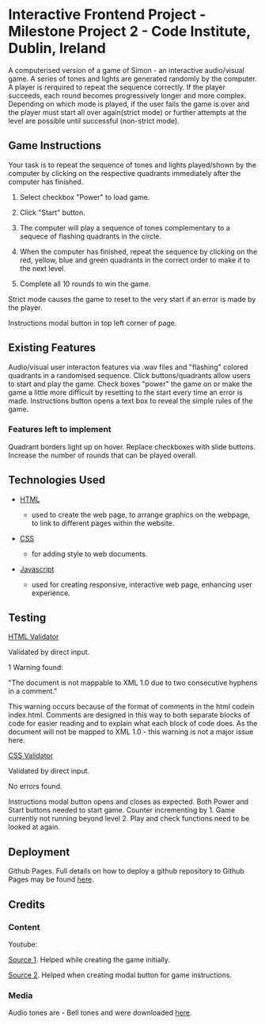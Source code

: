 # Interactive Frontend Project - Milestone Project 2 - Code Institute, Dublin, Ireland

A computerised version of a game of Simon - an interactive audio/visual game. A series of tones and lights are generated randomly by the computer. A player is rerquired to repeat the sequence correctly. 
If the player succeeds, each round becomes progressively longer and more complex.
Depending on which mode is played, if the user fails the game is over and the player must start all over again(strict mode) or 
further attempts at the level are possible until successful (non-strict mode).

## Game Instructions

Your task is to repeat the sequence of tones and lights played/shown by the computer 
by clicking on the respective quadrants immediately after the computer has finished.

1. Select checkbox "Power" to load game.

1. Click "Start" button.

1. The computer will play a sequence of tones complementary to a sequece of flashing quadrants in the circle.

1. When the computer has finished, repeat the sequence by clicking on the red, yellow, blue and green quadrants 
in the correct order to make it to the next level.

1. Complete all 10 rounds to win the game.

Strict mode causes the game to reset to the very start if an error is made by the player.

Instructions modal button in top left corner of page.

## Existing Features

Audio/visual user interacton features via .wav files and "flashing" colored quadrants in a randomised sequence.
Click buttons/quadrants allow users to start and play the game. Check boxes "power" the game on or 
make the game a little more difficult by resetting to the start every time an error is made.
Instructions button opens a text box to reveal the simple rules of the game.


### Features left to implement
Quadrant borders light up on hover.
Replace checkboxes with slide buttons.
Increase the number of rounds that can be played overall.

## Technologies Used

* [HTML](https://html.spec.whatwg.org/)
    * used to create the web page, to arrange graphics on the webpage, 
    to link to different pages within the website.

* [CSS](https://www.w3.org/Style/CSS/Overview.en.html)
    * for adding style to web documents.

* [Javascript](https://www.javascript.com/)
    * used for creating responsive, interactive web page, enhancing user experience.

## Testing

[HTML Validator](https://validator.w3.org/nu/#textarea)

Validated by direct input.

1 Warning found: 

"The document is not mappable to XML 1.0 due to two consecutive hyphens in a comment."

This warning occurs because of the format of comments in the html codein index.html.
Comments are designed in this way to both separate blocks of code for easier reading and to explain what each block of code does.
As the document will not be mapped to XML 1.0 - this warning is not a major issue here.


[CSS Validator](https://jigsaw.w3.org/css-validator/)

Validated by direct input.

No errors found.



Instructions modal button opens and closes as expected.
Both Power and Start buttons needed to start game.
Counter incrementing by 1.
Game currently not running beyond level 2. Play and check functions need to be looked at again.

## Deployment

Github Pages. Full details on how to deploy a github repository to Github Pages may be found [here](https://help.github.com/en/github/working-with-github-pages/creating-a-github-pages-site).

## Credits

### Content

Youtube: 

[Source 1](https://www.youtube.com/watch?v=n_ec3eowFLQ). Helped while creating the game initially.

[Source 2](https://www.youtube.com/watch?v=6ophW7Ask_0). Helped when creating modal button for game instructions.

### Media

Audio tones are - Bell tones and were downloaded [here](https://freesound.org/).


